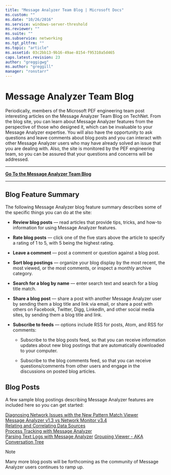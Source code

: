 ```yaml
---
title: "Message Analyzer Team Blog | Microsoft Docs"
ms.custom: ""
ms.date: "10/26/2016"
ms.service: windows-server-threshold
ms.reviewer: ""
ms.suite: ""
ms.subservice: networking
ms.tgt_pltfrm: ""
ms.topic: "article"
ms.assetid: 03c2bb13-9b16-49ae-8154-f95310a5d465
caps.latest.revision: 23
author: "greggigwg"
ms.author: "greggill"
manager: "ronstarr"
---
```


# Message Analyzer Team Blog

Periodically, members of the Microsoft PEF engineering team post interesting articles on the Message Analyzer Team Blog on TechNet. From the blog site, you can learn about Message Analyzer features from the perspective of those who designed it, which can be invaluable to your Message Analyzer expertise. You will also have the opportunity to ask questions and leave comments about blog posts and you can interact with other Message Analyzer users who may have already solved an issue that you are dealing with. Also, the site is monitored by the PEF engineering team, so you can be assured that your questions and concerns will be addressed.  
  
---  
  
 **[Go To the Message Analyzer Team Blog](https://go.microsoft.com/fwlink/?LinkId=523825)**    

---  
  
## Blog Feature Summary  

 The following Message Analyzer blog feature summary describes some of the specific things you can do at the site:  
  
-   **Review blog posts** — read articles that provide tips, tricks, and how-to information for using Message Analyzer features.  
  
-   **Rate blog posts** — click one of the five stars above the article to specify a rating of 1 to 5, with 5 being the highest rating.  
  
-   **Leave a comment** — post a comment or question against a blog post.  
  
-   **Sort blog postings** — organize your blog display by the most recent, the most viewed, or the most comments, or inspect a monthly archive category.  
  
-   **Search for a blog by name** — enter search text and search for a blog title match.  
  
-   **Share a blog post** — share a post with another Message Analyzer user by sending them a blog title and link via email, or share a post with others on Facebook, Twitter, Digg, LinkedIn, and other social media sites, by sending them a blog title and link.  
  
-   **Subscribe to feeds** — options include RSS for posts, Atom, and RSS for comments:  
  
    -   Subscribe to the blog posts feed, so that you can receive information updates about new blog postings that are automatically downloaded to your computer.  
  
    -   Subscribe to the blog comments feed, so that you can receive questions/comments from other users and engage in the discussions on posted blog articles.  
  
## Blog Posts  

 A few sample blog postings describing Message Analyzer features are included here so you can get started:  
  
[Diagnosing Network Issues with the New Pattern Match Viewer](https://blogs.technet.com/b/messageanalyzer/archive/2015/08/11/diagnosing-network-issues-with-the-new-pattern-match-viewer.aspx)  
[Message Analyzer v1.3 vs Network Monitor v3.4](https://blogs.technet.com/b/messageanalyzer/archive/2015/07/23/microsoft-message-analyzer-v1-3-versus-network-monitor-v3-4.aspx)  
[Relating and Correlating Data Sources](https://blogs.technet.com/b/messageanalyzer/archive/2015/07/15/relating-and-correlating-data-sources.aspx)  
[Process Tracking with Message Analyzer](https://blogs.technet.com/b/messageanalyzer/archive/2015/06/08/process-tracking-with-message-analyzer.aspx)  
[Parsing Text Logs with Message Analyzer](https://blogs.technet.com/b/messageanalyzer/archive/2015/02/23/parsing-text-logs-with-message-analyzer.aspx) [Grouping Viewer - AKA Conversation Tree](https://blogs.technet.com/b/messageanalyzer/archive/2015/01/27/grouping-viewer-aka-conversation-tree-in-message-analyzer-1-2.aspx)  
  
> [!NOTE]
>  Many more blog posts will be forthcoming as the community of Message Analyzer users continues to ramp up.